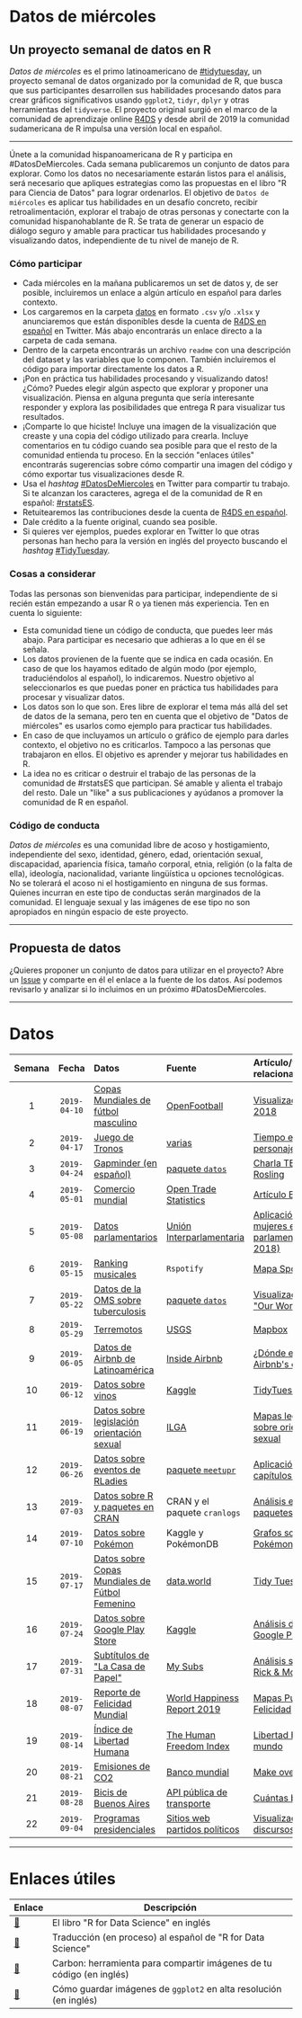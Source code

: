 # Datos de miércoles

## Un proyecto semanal de datos en R

_Datos de miércoles_ es el primo latinoamericano de [#tidytuesday](https://github.com/rfordatascience/tidytuesday), un proyecto  semanal de datos organizado por la comunidad de R, que busca que sus participantes desarrollen sus habilidades procesando datos para crear gráficos significativos usando `ggplot2`, `tidyr`, `dplyr` y otras herramientas del `tidyverse`. El proyecto original surgió en el marco de la comunidad de aprendizaje online [R4DS](https://www.rfordatasci.com/) y desde abril de 2019 la comunidad sudamericana de R impulsa una versión local en español.  

***

Únete a la comunidad hispanoamericana de R y participa en #DatosDeMiercoles. Cada semana publicaremos un conjunto de datos para explorar. Como los datos no necesariamente estarán listos para el análisis, será necesario que apliques estrategias como las propuestas en el libro "R para Ciencia de Datos" para lograr ordenarlos. El objetivo de `Datos de miércoles` es aplicar tus habilidades en un desafío concreto, recibir retroalimentación, explorar el trabajo de otras personas y conectarte con la comunidad hispanohablante de R. Se trata de generar un espacio de diálogo seguro y amable para practicar tus habilidades procesando y visualizando datos, independiente de tu nivel de manejo de R.


### Cómo participar

* Cada miércoles en la mañana publicaremos un set de datos y, de ser posible, incluiremos un enlace a algún artículo en español para darles contexto.
* Los cargaremos en la carpeta [datos](https://github.com/cienciadedatos/datos-de-miercoles/tree/master/datos) en formato `.csv` y/o `.xlsx` y anunciaremos que están disponibles desde la cuenta de [R4DS en español](https://twitter.com/r4ds_es) en Twitter. Más abajo encontrarás un enlace directo a la carpeta de cada semana.
* Dentro de la carpeta encontrarás un archivo `readme` con una descripción del dataset y las variables que lo componen. También incluiremos el código para importar directamente los datos a R.
* ¡Pon en práctica tus habilidades procesando y visualizando datos! ¿Cómo? Puedes elegir algún aspecto que explorar y proponer una visualización. Piensa en alguna pregunta que sería interesante responder y explora las posibilidades que entrega R para visualizar tus resultados.
* ¡Comparte lo que hiciste! Incluye una imagen de la visualización que creaste y una copia del código utilizado para crearla. Incluye comentarios en tu código cuando sea posible para que el resto de la comunidad entienda tu proceso. En la sección "enlaces útiles" encontrarás sugerencias sobre cómo compartir una imagen del código y cómo exportar tus visualizaciones desde R.
* Usa el _hashtag_ [#DatosDeMiercoles](https://twitter.com/search?q=%23DatosDeMiercoles) en Twitter para compartir tu trabajo. Si te alcanzan los caracteres, agrega el de la comunidad de R en español: [#rstatsES](https://twitter.com/search?q=%23rstatsES).
* Retuitearemos las contribuciones desde la cuenta de [R4DS en español](https://twitter.com/r4ds_es).
* Dale crédito a la fuente original, cuando sea posible.
* Si quieres ver ejemplos, puedes explorar en Twitter lo que otras personas han hecho para la versión en inglés del proyecto buscando el _hashtag_ [#TidyTuesday](https://twitter.com/search?q=%23TidyTuesday).


### Cosas a considerar

Todas las personas son bienvenidas para participar, independiente de si recién están empezando a usar R o ya tienen más experiencia. Ten en cuenta lo siguiente:

* Esta comunidad tiene un código de conducta, que puedes leer más abajo. Para participar es necesario que adhieras a lo que en él se señala.
* Los datos provienen de la fuente que se indica en cada ocasión. En caso de que los hayamos editado de algún modo (por ejemplo, traduciéndolos al español), lo indicaremos. Nuestro objetivo al seleccionarlos es que puedas poner en práctica tus habilidades para procesar y visualizar datos.
* Los datos son lo que son. Eres libre de explorar el tema más allá del set de datos de la semana, pero ten en cuenta que el objetivo de "Datos de miércoles" es usarlos como ejemplo para practicar tus habilidades.
* En caso de que incluyamos un artículo o gráfico de ejemplo para darles contexto, el objetivo no es criticarlos. Tampoco a las personas que trabajaron en ellos. El objetivo es aprender y mejorar tus habilidades en R.
* La idea no es criticar o destruir el trabajo de las personas de la comunidad de #rstatsES que participan. Sé amable y alienta el trabajo del resto. Dale un "like" a sus publicaciones y ayúdanos a promover la comunidad de R en español.


### Código de conducta
_Datos de miércoles_ es una comunidad libre de acoso y hostigamiento, independiente del sexo, identidad, género, edad, orientación sexual, discapacidad, apariencia física, tamaño corporal, etnia, religión (o la falta de ella), ideología, nacionalidad, variante lingüística u opciones tecnológicas. No se tolerará el acoso ni el hostigamiento en ninguna de sus formas. Quienes incurran en este tipo de conductas serán marginados de la comunidad. El lenguaje sexual y las imágenes de ese tipo no son apropiados en ningún espacio de este proyecto.

***

## Propuesta de datos
¿Quieres proponer un conjunto de datos para utilizar en el proyecto? Abre un [Issue](https://github.com/cienciadedatos/datos-de-miercoles/issues) y comparte en él el enlace a la fuente de los datos. Así podemos revisarlo y analizar si lo incluimos en un próximo #DatosDeMiercoles.

***

# Datos
| Semana | Fecha | Datos | Fuente | Artículo/visualización relacionada
| :---: | :---: | :--- | :--- | :---|
| 1 | `2019-04-10` |[Copas Mundiales de fútbol masculino](https://github.com/cienciadedatos/datos-de-miercoles/tree/master/datos/2019/2019-04-10)|[OpenFootball](https://github.com/openfootball/world-cup) |[Visualizaciones Rusia 2018](https://www.mundodeportivo.com/md/futbol/estadisticas-mundial/grupoa/index.html) |
| 2 | `2019-04-17` | [Juego de Tronos](https://github.com/cienciadedatos/datos-de-miercoles/tree/master/datos/2019/2019-04-17) | [varias](https://github.com/cienciadedatos/datos-de-miercoles/tree/master/datos/2019/2019-04-17#fuente-original-y-adaptaci%C3%B3n) | [Tiempo en pantalla personajes](https://www.xataka.com/cine-y-tv/este-fantastico-grafico-muestra-que-personajes-de-juego-de-tronos-aparecen-mas-en-pantalla) |
| 3 | `2019-04-24` | [Gapminder (en español)](https://github.com/cienciadedatos/datos-de-miercoles/tree/master/datos/2019/2019-04-24) | [paquete `datos`](https://github.com/cienciadedatos/datos)|[Charla TED de Hans Rosling](https://www.ted.com/talks/hans_rosling_shows_the_best_stats_you_ve_ever_seen) |
| 4 | `2019-05-01` | [Comercio mundial](https://github.com/cienciadedatos/datos-de-miercoles/tree/master/datos/2019/2019-05-01) | [Open Trade Statistics](https://tradestatistics.io/) | [Artículo El País](https://elpais.com/internacional/2017/05/19/america/1495207746_872725.html)|
| 5 | `2019-05-08` | [Datos parlamentarios](https://github.com/cienciadedatos/datos-de-miercoles/tree/master/datos/2019/2019-05-08) | [Unión Interparlamentaria](https://data.ipu.org) | [Aplicación Shiny: mujeres en el parlamento (2000 - 2018)](https://calcita.shinyapps.io/women_in_politics)|
| 6 | `2019-05-15` | [Ranking musicales](https://github.com/cienciadedatos/datos-de-miercoles/tree/master/datos/2019/2019-05-15)| `Rspotify` | [Mapa Spotify](https://spotifymaps.github.io/musicalcities/)|
| 7 | `2019-05-22` | [Datos de la OMS sobre tuberculosis](https://github.com/cienciadedatos/datos-de-miercoles/tree/master/datos/2019/2019-05-22) | [paquete `datos`](https://cienciadedatos.github.io/datos) | [Visualizaciones de "Our World in Data"](https://ourworldindata.org/grapher/tuberculosis-death-rates?time=1990..2017)|
| 8 | `2019-05-29` | [Terremotos](https://github.com/cienciadedatos/datos-de-miercoles/tree/master/datos/2019/2019-05-29) | [USGS](https://earthquake.usgs.gov/earthquakes/) | [Mapbox](https://labs.mapbox.com/bites/00267/) |
| 9 | `2019-06-05` | [Datos de Airbnb de Latinoamérica](https://github.com/cienciadedatos/datos-de-miercoles/tree/master/datos/2019/2019-06-05)  | [Inside Airbnb](http://insideairbnb.com/get-the-data.html)| [¿Dónde están los Airbnb's en CDMX?](https://medium.com/@datavizero/d%C3%B3nde-est%C3%A1n-los-airbnbs-en-la-cdmx-ffc5c3f69d7b)|
| 10 | `2019-06-12` | [Datos sobre vinos](https://github.com/cienciadedatos/datos-de-miercoles/tree/master/datos/2019/2019-06-12) | [Kaggle](https://www.kaggle.com/zynicide/wine-reviews) | [TidyTuesday](https://twitter.com/search?l=&q=wine%20%23tidytuesday%20since%3A2019-05-28%20until%3A2019-06-04&src=typd)|
| 11 | `2019-06-19` | [Datos sobre legislación orientación sexual](https://github.com/cienciadedatos/datos-de-miercoles/tree/master/datos/2019/2019-06-19) | [ILGA](https://ilga.org/es) | [Mapas legislación sobre orientación sexual](https://ilga.org/es/mapas-legislacion-sobre-orientacion-sexual)|
| 12 | `2019-06-26` | [Datos sobre eventos de RLadies](https://github.com/cienciadedatos/datos-de-miercoles/tree/master/datos/2019/2019-06-26) | [paquete `meetupr`](https://github.com/rladies/meetupr) | [Aplicación Shiny: capítulos de RLadies](https://gqueiroz.shinyapps.io/rshinylady/)
| 13 | `2019-07-03` | [Datos sobre R y paquetes en CRAN](https://github.com/cienciadedatos/datos-de-miercoles/tree/master/datos/2019/2019-07-03) |CRAN y el paquete `cranlogs`| [Análisis evolución de paquetes en CRAN](http://sedici.unlp.edu.ar/bitstream/handle/10915/72540/Resumen.pdf-PDFA.pdf?sequence=1&isAllowed=y)
| 14 | `2019-07-10` | [Datos sobre Pokémon](https://github.com/cienciadedatos/datos-de-miercoles/tree/master/datos/2019/2019-07-10) |Kaggle y PokémonDB| [Grafos sobre Pokémon](http://rpubs.com/jboscomendoza/redes-relacionales-con-r-tipos-de-pokemon) |
| 15 | `2019-07-17` | [Datos sobre Copas Mundiales de Fútbol Femenino](https://github.com/cienciadedatos/datos-de-miercoles/tree/master/datos/2019/2019-07-17) | [data.world](https://data.world/sportsvizsunday/womens-world-cup-data) | [Tidy Tuesday](https://twitter.com/search?q=worldcup%20%23tidytuesday%20since%3A2019-07-09%20until%3A2019-07-15&src=typd)
| 16 | `2019-07-24` | [Datos sobre Google Play Store](https://github.com/cienciadedatos/datos-de-miercoles/tree/master/datos/2019/2019-07-24) | [Kaggle](https://www.kaggle.com/lava18/google-play-store-apps#googleplaystore.csv) | [Análisis datos de Google Play Store](https://nycdatascience.com/blog/student-works/web-scraping/analysis-of-apps-in-the-google-play-store/)
| 17 | `2019-07-31` | [Subtítulos de "La Casa de Papel"](https://github.com/cienciadedatos/datos-de-miercoles/tree/master/datos/2019/2019-07-31) | [My Subs](https://my-subs.com/versions-2402-1-1-la-casa-de-papel-subtitles) | [Análisis subtítulos Rick & Morty](https://pacha.hk/blog/2017/10/13/rick-and-morty-and-tidy-data-principles-part-1/)
| 18 | `2019-08-07` | [Reporte de Felicidad Mundial](https://github.com/cienciadedatos/datos-de-miercoles/tree/master/datos/2019/2019-08-07) | [World Happiness Report 2019](https://worldhappiness.report/ed/2019/) | [Mapas Puntaje de Felicidad](https://datosmacro.expansion.com/demografia/indice-felicidad)|
| 19 | `2019-08-14` | [Índice de Libertad Humana](https://github.com/cienciadedatos/datos-de-miercoles/tree/master/datos/2019/2019-08-14) | [The Human Freedom Index](https://www.cato.org/human-freedom-index-new) | [Libertad Humana en el mundo](https://imco.org.mx/temas/indice-libertad-mundo-2019-via-freedom-house/) |
| 20 | `2019-08-21` | [Emisiones de CO2](https://github.com/cienciadedatos/datos-de-miercoles/tree/master/datos/2019/2019-08-21) | [Banco mundial](https://data.world/makeovermonday/2019w22) | [Make over Monday](https://www.makeovermonday.co.uk/week-22-2019/) |
| 21 | `2019-08-28` | [Bicis de Buenos Aires](https://github.com/cienciadedatos/datos-de-miercoles/tree/master/datos/2019/2019-08-28) | [API pública de transporte](https://www.buenosaires.gob.ar/desarrollourbano/transporte/apitransporte) |  [Cuántas bicis hay](https://twitter.com/d_olivaw/status/1154856629533384704) |
| 22 | `2019-09-04` | [Programas presidenciales](https://github.com/cienciadedatos/datos-de-miercoles/tree/master/datos/2019/2019-09-04) | [Sitios web partidos políticos](https://github.com/rivaquiroga/programas-presidenciales-2019) | [Visualizaciones de discursos políticos](https://medium.com/jsk-class-of-2018/counting-words-in-sotu-speeches-f6ca32d0e87) | 




***

# Enlaces útiles

| Enlace | Descripción |
| --- | --- |
| [:link:](http://r4ds.had.co.nz/) | El libro "R for Data Science" en inglés |
| [:link:](http://es.r4ds.hadley.nz/) | Traducción (en proceso) al español de "R for Data Science" |
| [:link:](https://carbon.now.sh/) | Carbon: herramienta para compartir imágenes de tu código (en inglés) |
| [:link:](http://ggplot2.tidyverse.org/reference/ggsave.html) | Cómo guardar imágenes de `ggplot2` en alta resolución (en inglés) |

